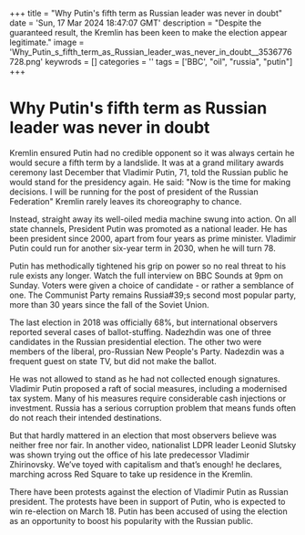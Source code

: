+++
title = "Why Putin's fifth term as Russian leader was never in doubt"
date = 'Sun, 17 Mar 2024 18:47:07 GMT'
description = "Despite the guaranteed result, the Kremlin has been keen to make the election appear legitimate."
image = 'Why_Putin_s_fifth_term_as_Russian_leader_was_never_in_doubt__3536776728.png'
keywrods =  []
categories = ''
tags = ['BBC', "oil", "russia", "putin"]
+++

# Why Putin's fifth term as Russian leader was never in doubt

Kremlin ensured Putin had no credible opponent so it was always certain he would secure a fifth term by a landslide.
It was at a grand military awards ceremony last December that Vladimir Putin, 71, told the Russian public he would stand for the presidency again.
He said: "Now is the time for making decisions.
I will be running for the post of president of the Russian Federation" Kremlin rarely leaves its choreography to chance.

Instead, straight away its well-oiled media machine swung into action.
On all state channels, President Putin was promoted as a national leader.
He has been president since 2000, apart from four years as prime minister.
Vladimir Putin could run for another six-year term in 2030, when he will turn 78.

Putin has methodically tightened his grip on power so no real threat to his rule exists any longer.
Watch the full interview on BBC Sounds at 9pm on Sunday.
Voters were given a choice of candidate - or rather a semblance of one.
The Communist Party remains Russia<bb>#39;s second most popular party, more than 30 years since the fall of the Soviet Union.

The last election in 2018 was officially 68%, but international observers reported several cases of ballot-stuffing.
Nadezhdin was one of three candidates in the Russian presidential election.
The other two were members of the liberal, pro-Russian New People's Party.
Nadezdin was a frequent guest on state TV, but did not make the ballot.

He was not allowed to stand as he had not collected enough signatures.
Vladimir Putin proposed a raft of social measures, including a modernised tax system.
Many of his measures require considerable cash injections or investment.
Russia has a serious corruption problem that means funds often do not reach their intended destinations.

But that hardly mattered in an election that most observers believe was neither free nor fair.
In another video, nationalist LDPR leader Leonid Slutsky was shown trying out the office of his late predecessor Vladimir Zhirinovsky.
We’ve toyed with capitalism and that’s enough!
he declares, marching across Red Square to take up residence in the Kremlin.

There have been protests against the election of Vladimir Putin as Russian president.
The protests have been in support of Putin, who is expected to win re-election on March 18.
Putin has been accused of using the election as an opportunity to boost his popularity with the Russian public.


